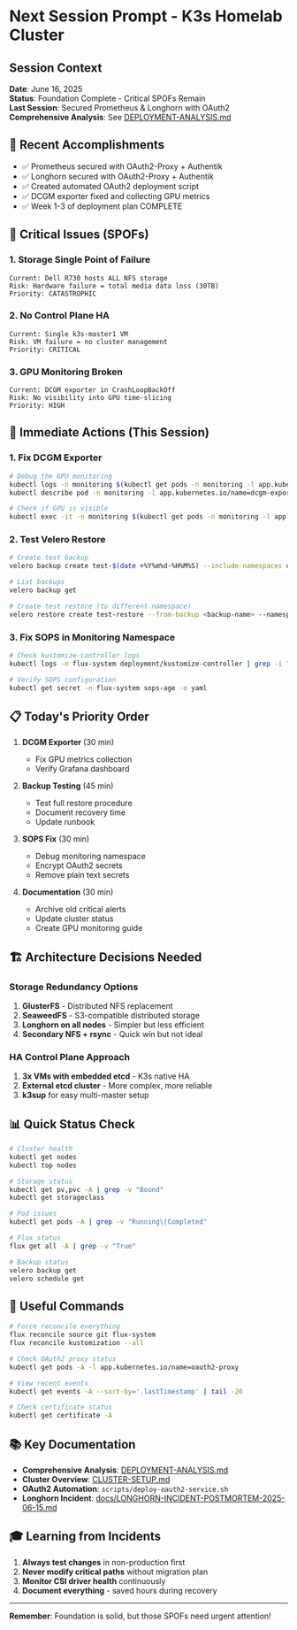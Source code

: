 # Next Session Prompt - K3s Homelab Cluster

## Session Context
**Date**: June 16, 2025  
**Status**: Foundation Complete - Critical SPOFs Remain  
**Last Session**: Secured Prometheus & Longhorn with OAuth2  
**Comprehensive Analysis**: See [DEPLOYMENT-ANALYSIS.md](DEPLOYMENT-ANALYSIS.md)

## 🎉 Recent Accomplishments
- ✅ Prometheus secured with OAuth2-Proxy + Authentik
- ✅ Longhorn secured with OAuth2-Proxy + Authentik  
- ✅ Created automated OAuth2 deployment script
- ✅ DCGM exporter fixed and collecting GPU metrics
- ✅ Week 1-3 of deployment plan COMPLETE

## 🔴 Critical Issues (SPOFs)

### 1. Storage Single Point of Failure
```
Current: Dell R730 hosts ALL NFS storage
Risk: Hardware failure = total media data loss (30TB)
Priority: CATASTROPHIC
```

### 2. No Control Plane HA
```
Current: Single k3s-master1 VM
Risk: VM failure = no cluster management
Priority: CRITICAL
```

### 3. GPU Monitoring Broken
```
Current: DCGM exporter in CrashLoopBackOff
Risk: No visibility into GPU time-slicing
Priority: HIGH
```

## 🎯 Immediate Actions (This Session)

### 1. Fix DCGM Exporter
```bash
# Debug the GPU monitoring
kubectl logs -n monitoring $(kubectl get pods -n monitoring -l app.kubernetes.io/name=dcgm-exporter -o jsonpath='{.items[0].metadata.name}')
kubectl describe pod -n monitoring -l app.kubernetes.io/name=dcgm-exporter

# Check if GPU is visible
kubectl exec -it -n monitoring $(kubectl get pods -n monitoring -l app.kubernetes.io/name=dcgm-exporter -o jsonpath='{.items[0].metadata.name}') -- nvidia-smi
```

### 2. Test Velero Restore
```bash
# Create test backup
velero backup create test-$(date +%Y%m%d-%H%M%S) --include-namespaces default

# List backups
velero backup get

# Create test restore (to different namespace)
velero restore create test-restore --from-backup <backup-name> --namespace-mappings default:restore-test
```

### 3. Fix SOPS in Monitoring Namespace
```bash
# Check kustomize-controller logs
kubectl logs -n flux-system deployment/kustomize-controller | grep -i "monitoring\|sops"

# Verify SOPS configuration
kubectl get secret -n flux-system sops-age -o yaml
```

## 📋 Today's Priority Order

1. **DCGM Exporter** (30 min)
   - Fix GPU metrics collection
   - Verify Grafana dashboard

2. **Backup Testing** (45 min)
   - Test full restore procedure
   - Document recovery time
   - Update runbook

3. **SOPS Fix** (30 min)
   - Debug monitoring namespace
   - Encrypt OAuth2 secrets
   - Remove plain text secrets

4. **Documentation** (30 min)
   - Archive old critical alerts
   - Update cluster status
   - Create GPU monitoring guide

## 🏗️ Architecture Decisions Needed

### Storage Redundancy Options
1. **GlusterFS** - Distributed NFS replacement
2. **SeaweedFS** - S3-compatible distributed storage  
3. **Longhorn on all nodes** - Simpler but less efficient
4. **Secondary NFS + rsync** - Quick win but not ideal

### HA Control Plane Approach
1. **3x VMs with embedded etcd** - K3s native HA
2. **External etcd cluster** - More complex, more reliable
3. **k3sup** for easy multi-master setup

## 📊 Quick Status Check

```bash
# Cluster health
kubectl get nodes
kubectl top nodes

# Storage status  
kubectl get pv,pvc -A | grep -v "Bound"
kubectl get storageclass

# Pod issues
kubectl get pods -A | grep -v "Running\|Completed"

# Flux status
flux get all -A | grep -v "True"

# Backup status
velero backup get
velero schedule get
```

## 🔧 Useful Commands

```bash
# Force reconcile everything
flux reconcile source git flux-system
flux reconcile kustomization --all

# Check OAuth2 proxy status
kubectl get pods -A -l app.kubernetes.io/name=oauth2-proxy

# View recent events
kubectl get events -A --sort-by='.lastTimestamp' | tail -20

# Check certificate status
kubectl get certificate -A
```

## 📚 Key Documentation
- **Comprehensive Analysis**: [DEPLOYMENT-ANALYSIS.md](DEPLOYMENT-ANALYSIS.md)
- **Cluster Overview**: [CLUSTER-SETUP.md](CLUSTER-SETUP.md)
- **OAuth2 Automation**: `scripts/deploy-oauth2-service.sh`
- **Longhorn Incident**: [docs/LONGHORN-INCIDENT-POSTMORTEM-2025-06-15.md](docs/LONGHORN-INCIDENT-POSTMORTEM-2025-06-15.md)

## 🎓 Learning from Incidents
1. **Always test changes** in non-production first
2. **Never modify critical paths** without migration plan
3. **Monitor CSI driver health** continuously
4. **Document everything** - saved hours during recovery

---
**Remember**: Foundation is solid, but those SPOFs need urgent attention!